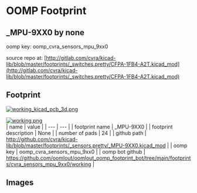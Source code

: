 # OOMP Footprint  
## _MPU-9XX0  by none  
  
oomp key: oomp_cvra_sensors_mpu_9xx0  
  
source repo at: [http://gitlab.com/cvra/kicad-lib/blob/master/footprints/_switches.pretty/CFPA-1FB4-A2T.kicad_mod](http://gitlab.com/cvra/kicad-lib/blob/master/footprints/_switches.pretty/CFPA-1FB4-A2T.kicad_mod)  
## Footprint  
  
[![working_kicad_pcb_3d.png](working_kicad_pcb_3d_600.png)](working_kicad_pcb_3d.png)  
  
[![working.png](working_600.png)](working.png)  
| name | value | 
| --- | --- | 
| footprint name | _MPU-9XX0 | 
| footprint description | None | 
| number of pads | 24 | 
| github path | http://github.com/cvra/kicad-lib/blob/master/footprints/_sensors.pretty/_MPU-9XX0.kicad_mod | 
| oomp key | oomp_cvra_sensors_mpu_9xx0 | 
| oomp bot github | https://github.com/oomlout/oomlout_oomp_footprint_bot/tree/main/footprints/cvra_sensors_mpu_9xx0/working | 
## Images  
